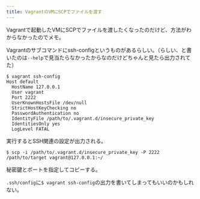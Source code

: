 ```yaml
---
title: VagrantのVMにSCPでファイルを渡す
---
```

Vagrantで起動したVMにSCPでファイルを渡したくなったのだけど、方法がわからなかったのでメモ。

Vagrantのサブコマンドにssh-configというものがあるらしい。（らしい、と書いたのは`--help`で見当たらなかったからなのだけどちゃんと見たら出力されてた）

```console
$ vagrant ssh-config
Host default
  HostName 127.0.0.1
  User vagrant
  Port 2222
  UserKnownHostsFile /dev/null
  StrictHostKeyChecking no
  PasswordAuthentication no
  IdentityFile /path/to/.vagrant.d/insecure_private_key
  IdentitiesOnly yes
  LogLevel FATAL
```

実行するとSSH関連の設定が出力される。

```console
$ scp -i /path/to/.vagrant.d/insecure_private_key -P 2222 /path/to/target vagrant@127.0.0.1:~/
```

秘密鍵とポートを指定してコピーする。

`.ssh/config`に`$ vagrant ssh-config`の出力を書いてしまってもいいのかもしれない。

